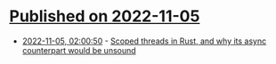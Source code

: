 # [Published on 2022-11-05](index.md)

* [2022-11-05, 02:00:50](https://lobste.rs/s/qtjmh9/scoped_threads_rust_why_its_async) - [Scoped threads in Rust, and why its async counterpart would be unsound](https://wishawa.github.io/posts/thread-scoped-async/)
